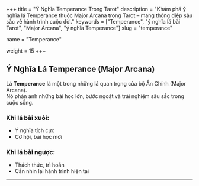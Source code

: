 +++
title = "Ý Nghĩa Temperance Trong Tarot"
description = "Khám phá ý nghĩa lá Temperance thuộc Major Arcana trong Tarot – mang thông điệp sâu sắc về hành trình cuộc đời."
keywords = ["Temperance", "ý nghĩa lá bài Tarot", "Major Arcana", "ý nghĩa Temperance"]
slug = "temperance"

name = "Temperance"

weight = 15
+++

## Ý Nghĩa Lá Temperance (Major Arcana)

Lá **Temperance** là một trong những lá quan trọng của bộ Ẩn Chính (Major Arcana).  
Nó phản ánh những bài học lớn, bước ngoặt và trải nghiệm sâu sắc trong cuộc sống.

### Khi lá bài xuôi:
- Ý nghĩa tích cực  
- Cơ hội, bài học mới  

### Khi lá bài ngược:
- Thách thức, trì hoãn  
- Cần nhìn lại hành trình hiện tại  

---
